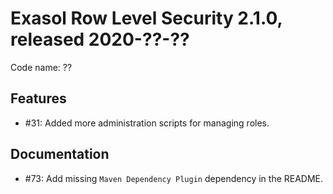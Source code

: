 # Exasol Row Level Security 2.1.0, released 2020-??-??

Code name: ??

## Features

* #31: Added more administration scripts for managing roles.

## Documentation

* #73: Add missing `Maven Dependency Plugin` dependency in the README.